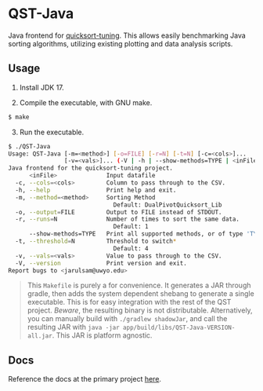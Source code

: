 # QST-Java

Java frontend for
[quicksort-tuning](https://github.com/uwyo-mallet/quicksort-tuning). This allows
easily benchmarking Java sorting algorithms, utilizing existing plotting and
data analysis scripts.

## Usage

1. Install JDK 17.

2. Compile the executable, with GNU make.

```sh
$ make
```

3. Run the executable.

```sh
$ ./QST-Java
Usage: QST-Java [-m=<method>] [-o=FILE] [-r=N] [-t=N] [-c=<cols>]...
                [-v=<vals>]... (-V | -h | --show-methods=TYPE | <inFile>)
Java frontend for the quicksort-tuning project.
      <inFile>              Input datafile
  -c, --cols=<cols>         Column to pass through to the CSV.
  -h, --help                Print help and exit.
  -m, --method=<method>     Sorting Method
                              Default: DualPivotQuicksort_Lib
  -o, --output=FILE         Output to FILE instead of STDOUT.
  -r, --runs=N              Number of times to sort the same data.
                              Default: 1
      --show-methods=TYPE   Print all supported methods, or of type 'TYPE'.
  -t, --threshold=N         Threshold to switch*
                              Default: 4
  -v, --vals=<vals>         Value to pass through to the CSV.
  -V, --version             Print version and exit.
Report bugs to <jarulsam@uwyo.edu>
```

> This `Makefile` is purely a for convenience. It generates a JAR through
> gradle, then adds the system dependent shebang to generate a single
> executable. This is for easy integration with the rest of the QST project.
> _Beware_, the resulting binary is not distributable. Alternatively, you can
> manually build with `./gradlew shadowJar`, and call the resulting JAR with
> `java -jar app/build/libs/QST-Java-VERSION-all.jar`. This JAR is platform
> agnostic.

## Docs

Reference the docs at the primary project
[here](https://github.com/uwyo-mallet/quicksort-tuning).
